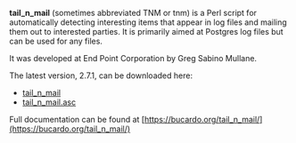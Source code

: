 
**tail_n_mail** (sometimes abbreviated TNM or tnm) is a Perl script for automatically detecting 
interesting items that appear in log files and mailing them out to interested parties. It is 
primarily aimed at Postgres log files but can be used for any files.

It was developed at End Point Corporation by Greg Sabino Mullane.

The latest version, 2.7.1, can be downloaded here:

-   [tail_n_mail](https://bucardo.org/downloads/tail_n_mail)
-   [tail_n_mail.asc](https://bucardo.org/downloads/tail_n_mail.asc)

Full documentation can be found at [https://bucardo.org/tail_n_mail/](https://bucardo.org/tail_n_mail/)


